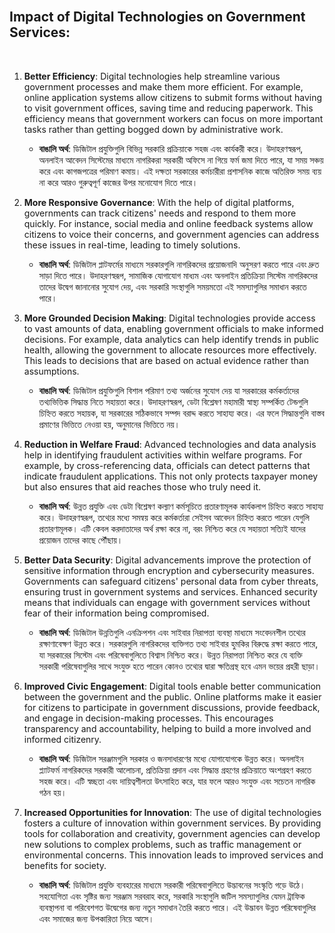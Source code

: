 
<br>

## **Impact of Digital Technologies on Government Services:**

<br>

1. **Better Efficiency**: Digital technologies help streamline various government processes and make them more efficient. For example, online application systems allow citizens to submit forms without having to visit government offices, saving time and reducing paperwork. This efficiency means that government workers can focus on more important tasks rather than getting bogged down by administrative work.
   - **বাঙালি অর্থ**: ডিজিটাল প্রযুক্তিগুলি বিভিন্ন সরকারি প্রক্রিয়াকে সহজ এবং কার্যকরী করে। উদাহরণস্বরূপ, অনলাইন আবেদন সিস্টেমের মাধ্যমে নাগরিকরা সরকারী অফিসে না গিয়ে ফর্ম জমা দিতে পারে, যা সময় সঞ্চয় করে এবং কাগজপত্রের পরিমাণ কমায়। এই দক্ষতা সরকারের কর্মচারীরা প্রশাসনিক কাজে অতিরিক্ত সময় ব্যয় না করে আরও গুরুত্বপূর্ণ কাজের উপর মনোযোগ দিতে পারে।

2. **More Responsive Governance**: With the help of digital platforms, governments can track citizens' needs and respond to them more quickly. For instance, social media and online feedback systems allow citizens to voice their concerns, and government agencies can address these issues in real-time, leading to timely solutions.
   - **বাঙালি অর্থ**: ডিজিটাল প্লাটফর্মের মাধ্যমে সরকারগুলি নাগরিকদের প্রয়োজনাদি অনুসরণ করতে পারে এবং দ্রুত সাড়া দিতে পারে। উদাহরণস্বরূপ, সামাজিক যোগাযোগ মাধ্যম এবং অনলাইন প্রতিক্রিয়া সিস্টেম নাগরিকদের তাদের উদ্বেগ জানানোর সুযোগ দেয়, এবং সরকারি সংস্থাগুলি সময়মতো এই সমস্যাগুলির সমাধান করতে পারে।

3. **More Grounded Decision Making**: Digital technologies provide access to vast amounts of data, enabling government officials to make informed decisions. For example, data analytics can help identify trends in public health, allowing the government to allocate resources more effectively. This leads to decisions that are based on actual evidence rather than assumptions.
   - **বাঙালি অর্থ**: ডিজিটাল প্রযুক্তিগুলি বিশাল পরিমাণ তথ্য অর্জনের সুযোগ দেয় যা সরকারের কর্মকর্তাদের তথ্যভিত্তিক সিদ্ধান্ত নিতে সহায়তা করে। উদাহরণস্বরূপ, ডেটা বিশ্লেষণ মহামারী স্বাস্থ্য সম্পর্কিত টেন্ডগুলি চিহ্নিত করতে সহায়ক, যা সরকারের সঠিকভাবে সম্পদ বরাদ্দ করতে সাহায্য করে। এর ফলে সিদ্ধান্তগুলি বাস্তব প্রমাণের ভিত্তিতে নেওয়া হয়, অনুমানের ভিত্তিতে নয়।

4. **Reduction in Welfare Fraud**: Advanced technologies and data analysis help in identifying fraudulent activities within welfare programs. For example, by cross-referencing data, officials can detect patterns that indicate fraudulent applications. This not only protects taxpayer money but also ensures that aid reaches those who truly need it.
   - **বাঙালি অর্থ**: উন্নত প্রযুক্তি এবং ডেটা বিশ্লেষণ কল্যাণ কর্মসূচিতে প্রতারণামূলক কার্যকলাপ চিহ্নিত করতে সাহায্য করে। উদাহরণস্বরূপ, তথ্যের মধ্যে সমন্বয় করে কর্মকর্তারা সেইসব আবেদন চিহ্নিত করতে পারেন যেগুলি প্রতারণামূলক। এটি কেবল করদাতাদের অর্থ রক্ষা করে না, বরং নিশ্চিত করে যে সহায়তা সত্যিই যাদের প্রয়োজন তাদের কাছে পৌঁছায়।

5. **Better Data Security**: Digital advancements improve the protection of sensitive information through encryption and cybersecurity measures. Governments can safeguard citizens' personal data from cyber threats, ensuring trust in government systems and services. Enhanced security means that individuals can engage with government services without fear of their information being compromised.
   - **বাঙালি অর্থ**: ডিজিটাল উন্নতিগুলি এনক্রিপশন এবং সাইবার নিরাপত্তা ব্যবস্থা মাধ্যমে সংবেদনশীল তথ্যের রক্ষাণাবেক্ষণ উন্নত করে। সরকারগুলি নাগরিকদের ব্যক্তিগত তথ্য সাইবার হুমকির বিরুদ্ধে রক্ষা করতে পারে, যা সরকারের সিস্টেম এবং পরিষেবাগুলিতে বিশ্বাস নিশ্চিত করে। উন্নত নিরাপত্তা নিশ্চিত করে যে ব্যক্তি সরকারী পরিষেবাগুলির সাথে সংযুক্ত হতে পারেন কোনও তথ্যের দ্বারা ক্ষতিগ্রস্থ হবে এমন ভয়ের প্রহরী ছাড়া।

6. **Improved Civic Engagement**: Digital tools enable better communication between the government and the public. Online platforms make it easier for citizens to participate in government discussions, provide feedback, and engage in decision-making processes. This encourages transparency and accountability, helping to build a more involved and informed citizenry.
   - **বাঙালি অর্থ**: ডিজিটাল সরঞ্জামগুলি সরকার ও জনসাধারণের মধ্যে যোগাযোগকে উন্নত করে। অনলাইন প্ল্যাটফর্ম নাগরিকদের সরকারী আলোচনা, প্রতিক্রিয়া প্রদান এবং সিদ্ধান্ত গ্রহণের প্রক্রিয়াতে অংশগ্রহণ করতে সহজ করে। এটি স্বচ্ছতা এবং দায়িত্বশীলতা উৎসাহিত করে, যার ফলে আরও সংযুক্ত এবং সচেতন নাগরিক গঠন হয়।

7. **Increased Opportunities for Innovation**: The use of digital technologies fosters a culture of innovation within government services. By providing tools for collaboration and creativity, government agencies can develop new solutions to complex problems, such as traffic management or environmental concerns. This innovation leads to improved services and benefits for society.
   - **বাঙালি অর্থ**: ডিজিটাল প্রযুক্তি ব্যবহারের মাধ্যমে সরকারী পরিষেবাগুলিতে উদ্ভাবনের সংস্কৃতি গড়ে উঠে। সহযোগিতা এবং সৃষ্টির জন্য সরঞ্জাম সরবরাহ করে, সরকারি সংস্থাগুলি জটিল সমস্যাগুলির যেমন ট্রাফিক ব্যবস্থাপনা বা পরিবেশগত উদ্বেগের জন্য নতুন সমাধান তৈরি করতে পারে। এই উদ্ভাবন উন্নত পরিষেবাগুলির এবং সমাজের জন্য উপকারিতা নিয়ে আসে।




